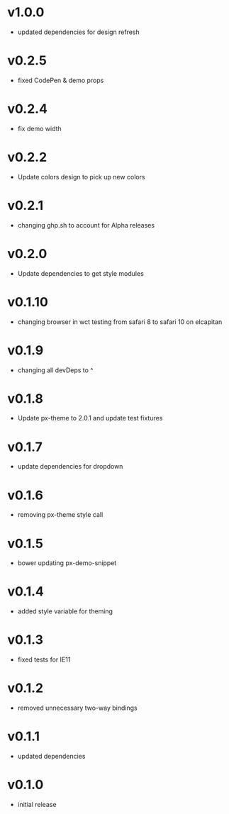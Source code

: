 v1.0.0
==================
* updated dependencies for design refresh

v0.2.5
==================
* fixed CodePen & demo props

v0.2.4
==================
* fix demo width

v0.2.2
==================
* Update colors design to pick up new colors

v0.2.1
==================
* changing ghp.sh to account for Alpha releases

v0.2.0
==================
* Update dependencies to get style modules

v0.1.10
==================
* changing browser in wct testing from safari 8 to safari 10 on elcapitan

v0.1.9
==================
* changing all devDeps to ^

v0.1.8
==================
* Update px-theme to 2.0.1 and update test fixtures

v0.1.7
==================
* update dependencies for dropdown

v0.1.6
==================
* removing px-theme style call


v0.1.5
==================
* bower updating px-demo-snippet

v0.1.4
==================
* added style variable for theming

v0.1.3
==================
* fixed tests for IE11

v0.1.2
==================
* removed unnecessary two-way bindings

v0.1.1
==================
* updated dependencies

v0.1.0
==================
* initial release
